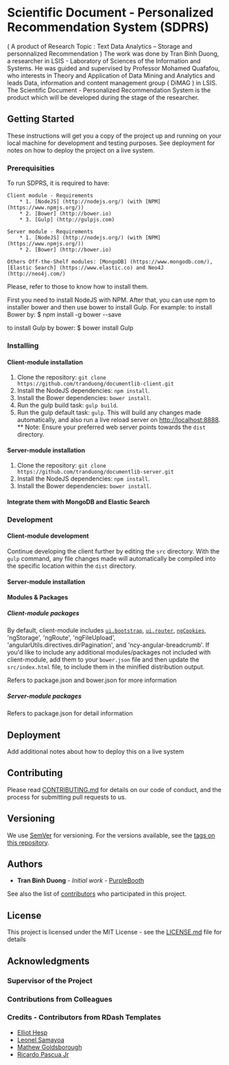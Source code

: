 # Scientific Document - Personalized Recommendation System (SDPRS)
( A product of Research Topic : Text Data Analytics – Storage and personnalized Recommendation )
The work was done by Tran Binh Duong, a researcher in LSIS - Laboratory of Sciences of the Information and Systems.
He was guided and supervised by Professor Mohamed Quafafou, who interests in Theory and Application of Data Mining and Analytics and leads Data, information and 
content management group ( DiMAG ) in LSIS.
The Scientific Document - Personalized Recommendation System is the product which will be developed during the stage of the researcher.

## Getting Started

These instructions will get you a copy of the project up and running on your local machine for development and testing purposes. See deployment for notes on how to deploy the project on a live system.

### Prerequisities

To run SDPRS, it is required to have:
	
	Client module - Requirements
		* 1. [NodeJS] (http://nodejs.org/) (with [NPM](https://www.npmjs.org/))
		* 2. [Bower] (http://bower.io)
		* 3. [Gulp] (http://gulpjs.com)

	Server module - Requirements
		* 1. [NodeJS] (http://nodejs.org/) (with [NPM](https://www.npmjs.org/))
		* 2. [Bower] (http://bower.io)
		
	Others Off-the-Shelf modules: [MongoDB] (https://www.mongodb.com/), [Elastic Search] (https://www.elastic.co) and Neo4J (http://neo4j.com/)
		
Please, refer to those to know how to install them.

First you need to install NodeJS with NPM. After that, you can use npm to installer bower and then use bower to install Gulp.
For example: to install Bower by:
$ npm install -g bower --save

to install Gulp by bower:
$ bower install Gulp

### Installing

#### Client-module installation
1. Clone the repository: `git clone https://github.com/tranduong/documentlib-client.git`
2. Install the NodeJS dependencies: `npm install`.
3. Install the Bower dependencies: `bower install`.
4. Run the gulp build task: `gulp build`.
5. Run the gulp default task: `gulp`. This will build any changes made automatically, and also run a live reload server on [http://localhost:8888](http://localhost:8888).
** Note: Ensure your preferred web server points towards the `dist` directory.

#### Server-module installation
1. Clone the repository: `git clone https://github.com/tranduong/documentlib-server.git`
2. Install the NodeJS dependencies: `npm install`.
3. Install the Bower dependencies: `bower install`.

#### Integrate them with MongoDB and Elastic Search

### Development
#### Client-module development
Continue developing the client further by editing the `src` directory. With the `gulp` command, any file changes made will automatically be compiled into the specific location within the `dist` directory.

#### Server-module installation

#### Modules & Packages
##### Client-module packages
By default, client-module includes [`ui.bootstrap`](http://angular-ui.github.io/bootstrap/), [`ui.router`](https://github.com/angular-ui/ui-router), [`ngCookies`](https://docs.angularjs.org/api/ngCookies), 'ngStorage', 'ngRoute', 'ngFileUpload', 'angularUtils.directives.dirPagination', and 'ncy-angular-breadcrumb'.
If you'd like to include any additional modules/packages not included with client-module, add them to your `bower.json` file and then update the `src/index.html` file, to include them in the minified distribution output.

Refers to package.json and bower.json for more information
##### Server-module packages
Refers to package.json for detail information

## Deployment

Add additional notes about how to deploy this on a live system

## Contributing

Please read [CONTRIBUTING.md](CONTRIBUTING.md) for details on our code of conduct, and the process for submitting pull requests to us.

## Versioning

We use [SemVer](http://semver.org/) for versioning. For the versions available, see the [tags on this repository](https://github.com/your/project/tags). 

## Authors

* **Tran Binh Duong** - *Initial work* - [PurpleBooth](https://github.com/PurpleBooth)

See also the list of [contributors](https://github.com/your/project/contributors) who participated in this project.

## License

This project is licensed under the MIT License - see the [LICENSE.md](LICENSE.md) file for details

## Acknowledgments
### Supervisor of the Project

### Contributions from Colleagues

### Credits - Contributors from RDash Templates
* [Elliot Hesp](https://github.com/Ehesp)
* [Leonel Samayoa](https://github.com/lsamayoa)
* [Mathew Goldsborough](https://github.com/mgoldsborough)
* [Ricardo Pascua Jr](https://github.com/rdpascua)

